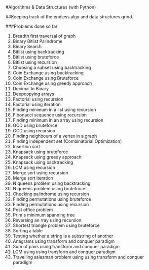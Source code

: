 #Algorithms & Data Structures (with Python)

##Keeping track of the endless algo and data structures grind. 

###Problems done so far
1. Breadth first traversal of graph
2. Binary Bitlist Palindrome
3. Binary Search
4. Bitlist using backtracking
5. Bitlist using bruteforce
6. Bitlist using recursion
7. Choosing a subset using backtracking
8. Coin Exchange using backtracking
9. Coin Exchange using Bruteforce
10. Coin Exchange using greedy approach
11. Decimal to Binary
12. Deepcopying arrays
13. Factorial using recursion
14. Factorial using iteration
15. Finding minimum in a list using recursion
16. Fibonacci sequence using recursion
17. Finding minimum in an array using recursion
18. GCD using bruteforce
19. GCD using recursion
20. Finding neighbours of a vertex in a graph
21. Finding independent set (Combinatorial Optimization)
22. Insertion sort
23. Knapsack using bruteforce
24. Knapsack using greedy approach
25. Knapsack using backtracking
26. LCM using recursion
27. Merge sort using recursion
28. Merge sort iteration
29. N queens problem using backtracking
30. N queens problem using bruteforce
31. Checking palindrome using recursion
32. Finding permutations using bruteforce
33. Finding permutations using recursion
34. Post office problem 
35. Prim's minimum spanning tree
36. Reversing an rray using recursion
37. Shortest triangle problem using bruteforce
38. Sorting a table
39. Testing whether a string is a substring of another
40. Anagrams  using transform and conquer paradigm
41. Sum of pairs using transform and conquer paradigm
42. LCM using using transform and conquer paradigm
43. Travelling salesman problem using using transform and conquer paradigm
